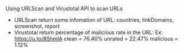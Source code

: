 Using URLScan and Virustotal API to scan URLs 
- URLScan return some infomation of URL: countries, linkDomains, screenshot, report
- Virustotal return percentage of malicious rate in the URL:
  Ex: https://u.to/8ShmIA
    clean = 76.40%
    unrated = 22.47%
    malicious = 1.12%

